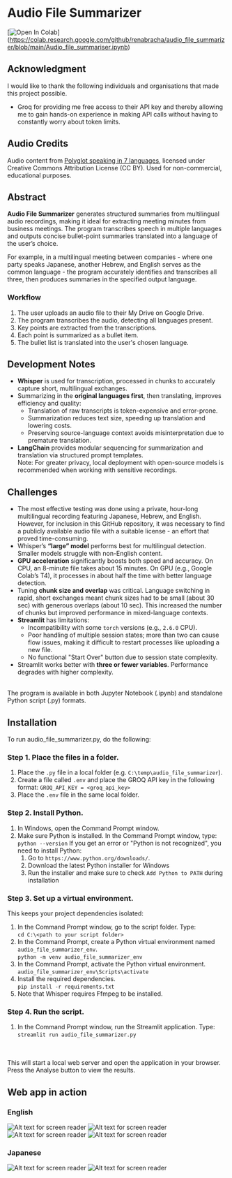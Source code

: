 # Audio File Summarizer

[![Open In Colab](https://colab.research.google.com/assets/colab-badge.svg)]
(https://colab.research.google.com/github/renabracha/audio_file_summarizer/blob/main/Audio_file_summariser.ipynb)

## Acknowledgment
I would like to thank the following individuals and organisations that made this project possible.
* Groq for providing me free access to their API key and thereby allowing me to gain hands-on experience in making API calls without having to constantly worry about token limits.

## Audio Credits
Audio content from [Polyglot speaking in 7 languages](https://www.youtube.com/watch?v=esaXXVD0PTc), licensed under Creative Commons Attribution License (CC BY). Used for non-commercial, educational purposes.

## Abstract  
**Audio File Summarizer** generates structured summaries from multilingual audio recordings, making it ideal for extracting meeting minutes from business meetings. The program transcribes speech in multiple languages and outputs concise bullet-point summaries translated into a language of the user’s choice.  

For example, in a multilingual meeting between companies - where one party speaks Japanese, another Hebrew, and English serves as the common language - the program accurately identifies and transcribes all three, then produces summaries in the specified output language.  

### Workflow  
1. The user uploads an audio file to their My Drive on Google Drive.  
2. The program transcribes the audio, detecting all languages present.  
3. Key points are extracted from the transcriptions.  
4. Each point is summarized as a bullet item.  
5. The bullet list is translated into the user's chosen language.

## Development Notes  
* **Whisper** is used for transcription, processed in chunks to accurately capture short, multilingual exchanges.  
* Summarizing in the **original languages first**, then translating, improves efficiency and quality:  
  - Translation of raw transcripts is token-expensive and error-prone.  
  - Summarization reduces text size, speeding up translation and lowering costs.  
  - Preserving source-language context avoids misinterpretation due to premature translation.  
* **LangChain** provides modular sequencing for summarization and translation via structured prompt templates.  
Note: For greater privacy, local deployment with open-source models is recommended when working with sensitive recordings.

## Challenges  
* The most effective testing was done using a private, hour-long multilingual recording featuring Japanese, Hebrew, and English. However, for inclusion in this GitHub repository, it was necessary to find a publicly available audio file with a suitable license - an effort that proved time-consuming.
* Whisper’s **“large” model** performs best for multilingual detection. Smaller models struggle with non-English content.  
* **GPU acceleration** significantly boosts both speed and accuracy. On CPU, an 8-minute file takes about 15 minutes. On GPU (e.g., Google Colab’s T4), it processes in about half the time with better language detection.  
* Tuning **chunk size and overlap** was critical. Language switching in rapid, short exchanges meant chunk sizes had to be small (about 30 sec) with generous overlaps (about 10 sec). This increased the number of chunks but improved performance in mixed-language contexts.  
* **Streamlit** has limitations:  
  - Incompatibility with some `torch` versions (e.g., `2.6.0` CPU).  
  - Poor handling of multiple session states; more than two can cause flow issues, making it difficult to restart processes like uploading a new file.  
  - No functional "Start Over" button due to session state complexity.  
* Streamlit works better with **three or fewer variables**. Performance degrades with higher complexity.

<br>
The program is available in both Jupyter Notebook (.ipynb) and standalone Python script (.py) formats.

## Installation
To run audio_file_summarizer.py, do the following:

### Step 1. Place the files in a folder. 
1. Place the `.py` file in a local folder (e.g. `C:\temp\audio_file_summarizer`).
2. Create a file called `.env` and place the GROQ API key in the following format:
	`GROQ_API_KEY = <groq_api_key>`
3. Place the `.env` file in the same local folder. 

### Step 2. Install Python. 
1. In Windows, open the Command Prompt window.
2. Make sure Python is installed. In the Command Prompt window, type:
	`python --version`
If you get an error or "Python is not recognized", you need to install Python:
	1. Go to `https://www.python.org/downloads/`.
	2. Download the latest Python installer for Windows
	3. Run the installer and make sure to check `Add Python to PATH` during installation

### Step 3. Set up a virtual environment. 
This keeps your project dependencies isolated:
1. In the Command Prompt window, go to the script folder. Type:<br>
	`cd C:\<path to your script folder>`
2. In the Command Prompt, create a Python virtual environment named `audio_file_summarizer_env`.<br>
	`python -m venv audio_file_summarizer_env`
3. In the Command Prompt, activate the Python virtual environment.<br>
	`audio_file_summarizer_env\Scripts\activate`
4. Install the required dependencies.<br>
  `pip install -r requirements.txt`
5. Note that Whisper requires Ffmpeg to be installed. 

### Step 4. Run the script. 
1. In the Command Prompt window, run the Streamlit application. Type:<br>
	`streamlit run audio_file_summarizer.py`
<br>
<br>
This will start a local web server and open the application in your browser. Press the Analyse button to view the results. 

## Web app in action
### English
![Alt text for screen reader](https://github.com/renabracha/audio_file_summarizer/blob/main/screenshot_en1.jpg?raw=true)
![Alt text for screen reader](https://github.com/renabracha/audio_file_summarizer/blob/main/screenshot_en2.jpg?raw=true)
![Alt text for screen reader](https://github.com/renabracha/audio_file_summarizer/blob/main/screenshot_en3.jpg?raw=true)
![Alt text for screen reader](https://github.com/renabracha/audio_file_summarizer/blob/main/screenshot_en4.jpg?raw=true)

### Japanese
![Alt text for screen reader](https://github.com/renabracha/audio_file_summarizer/blob/main/screenshot_ja3.jpg?raw=true)
![Alt text for screen reader](https://github.com/renabracha/audio_file_summarizer/blob/main/screenshot_ja4.jpg?raw=true)